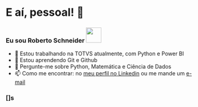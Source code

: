 # E aí, pessoal! 👋

### Eu sou Roberto Schneider <a href="https://www.linkedin.com/in/robertoschneider/"> <img src= "https://media2.giphy.com/media/tsUDdndB8zkFF8zHQM/giphy.gif?cid=ecf05e47bksdbsf1rkfjr2x53nf7r9t6q1ar4xguz4mkjqoa&rid=giphy.gif&ct=s" height ="40" width="40"/> </a>

<!--
**betoschneider/betoschneider** is a ✨ _special_ ✨ repository because its `README.md` (this file) appears on your GitHub profile.

Here are some ideas to get you started:
-->
- 🔭 Estou trabalhando na TOTVS atualmente, com Python e Power BI
- 🌱 Estou aprendendo Git e Github
- 💬 Pergunte-me sobre Python, Matemática e Ciência de Dados
- 📫 Como me encontrar: no <a href="https://www.linkedin.com/in/robertoschneider/">meu perfil no Linkedin</a> ou me mande um <a href="mailto:roberto.schneider@gmail.com?subject=Contato via Github">e-mail</a>

<!--
- 👯 I’m looking to collaborate on ...
- 🤔 I’m looking for help with ...
- 💬 Ask me about ...
- 📫 How to reach me: ...
- 😄 Pronouns: ...
- ⚡ Fun fact: ...
-->

### []s
